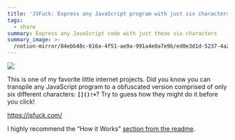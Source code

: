 ```yaml
---
title: 'JSFuck: Express any JavaScript program with just six characters'
tags:
  - share
summary: Express any JavaScript code with just these six characters
summary_image: >-
  /notion-mirror/84ebb48c-616a-4f51-ae9a-991a4e0a7e9b/ed0e3d1d-5237-4a26-878c-779848db4828/Screenshot_2024-07-21_at_4.49.54_PM.png
---
```

![](/notion-mirror/84ebb48c-616a-4f51-ae9a-991a4e0a7e9b/ed0e3d1d-5237-4a26-878c-779848db4828/Screenshot_2024-07-21_at_4.49.54_PM.png)

This is one of my favorite little internet projects. Did you know you can transpile any JavaScript program to a obfuscated version comprised of only six different characters:  **`[]()!+`**? Try to guess how they might do it before you click!

<https://jsfuck.com/>

I highly recommend the “How it Works” [section from the readme](https://github.com/aemkei/jsfuck/tree/main#how-it-works).
